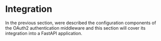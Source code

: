 # Integration

In the previous section, were described the configuration components of the OAuth2 authentication middleware and this
section will cover its integration into a FastAPI application.

